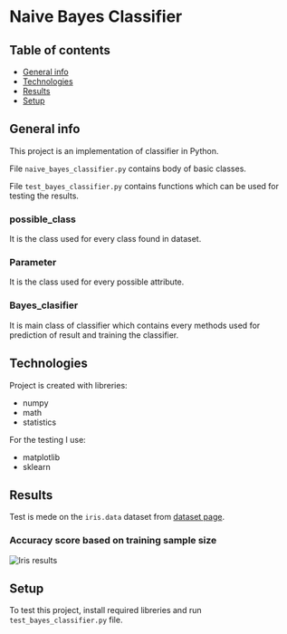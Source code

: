 # Naive Bayes Classifier

## Table of contents
* [General info](#general-info)
* [Technologies](#technologies)
* [Results](#results)
* [Setup](#setup)

## General info
This project is an implementation of classifier in Python. 

File `naive_bayes_classifier.py` contains body of basic classes.

File `test_bayes_classifier.py` contains functions which can be used for testing the results.

### possible_class

It is the class used for every class found in dataset.

### Parameter

It is the class used for every possible attribute.

### Bayes_clasifier

It is main class of classifier which contains every methods used for prediction of result and training the classifier.
	
## Technologies
Project is created with libreries:
* numpy
* math
* statistics

For the testing I use:
* matplotlib
* sklearn
## Results
Test is mede on the `iris.data` dataset from [dataset page](https://archive.ics.uci.edu/ml/datasets/iris).

### Accuracy score based on training sample size

![Iris results](./iris.acc.png)


	
## Setup
To test this project, install required libreries and run `test_bayes_classifier.py` file.
